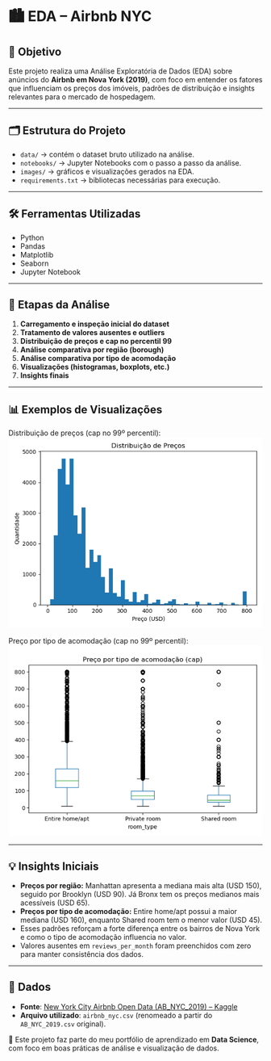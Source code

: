 # 🏙️ EDA – Airbnb NYC


## 🎯 Objetivo
Este projeto realiza uma Análise Exploratória de Dados (EDA) sobre anúncios do **Airbnb em Nova York (2019)**, com foco em entender os fatores que influenciam os preços dos imóveis, padrões de distribuição e insights relevantes para o mercado de hospedagem.

---

## 🗂 Estrutura do Projeto
- `data/` → contém o dataset bruto utilizado na análise.  
- `notebooks/` → Jupyter Notebooks com o passo a passo da análise.  
- `images/` → gráficos e visualizações gerados na EDA.  
- `requirements.txt` → bibliotecas necessárias para execução.  

---

## 🛠 Ferramentas Utilizadas
- Python  
- Pandas  
- Matplotlib  
- Seaborn  
- Jupyter Notebook  

---

## 🔎 Etapas da Análise
1. **Carregamento e inspeção inicial do dataset**  
2. **Tratamento de valores ausentes e outliers**  
3. **Distribuição de preços e cap no percentil 99**  
4. **Análise comparativa por região (borough)**  
5. **Análise comparativa por tipo de acomodação**  
6. **Visualizações (histogramas, boxplots, etc.)**  
7. **Insights finais**

---

## 📊 Exemplos de Visualizações

Distribuição de preços (cap no 99º percentil):  
![Distribuição de Preços](images/preco_hist.png)

Preço por tipo de acomodação (cap no 99º percentil):  
![Preço por Tipo de Acomodação](images/preco_por_tipo_box.png)

---

## 💡 Insights Iniciais

- **Preços por região:** Manhattan apresenta a mediana mais alta (USD 150), seguido por Brooklyn (USD 90). Já Bronx tem os preços medianos mais acessíveis (USD 65).  
- **Preços por tipo de acomodação:** Entire home/apt possui a maior mediana (USD 160), enquanto Shared room tem o menor valor (USD 45).  
- Esses padrões reforçam a forte diferença entre os bairros de Nova York e como o tipo de acomodação influencia no valor.  
- Valores ausentes em `reviews_per_month` foram preenchidos com zero para manter consistência dos dados.

---


## 📁 Dados
- **Fonte**: [New York City Airbnb Open Data (AB_NYC_2019) – Kaggle](https://www.kaggle.com/datasets/dgomonov/new-york-city-airbnb-open-data)
- **Arquivo utilizado**: `airbnb_nyc.csv` (renomeado a partir do `AB_NYC_2019.csv` original).


📌 Este projeto faz parte do meu portfólio de aprendizado em **Data Science**, com foco em boas práticas de análise e visualização de dados.
